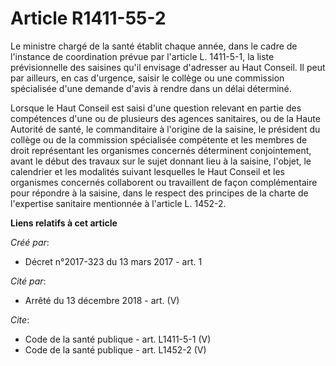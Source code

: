 # Article R1411-55-2

Le ministre chargé de la santé établit chaque année, dans le cadre de l'instance de coordination prévue par l'article L.
1411-5-1, la liste prévisionnelle des saisines qu'il envisage d'adresser au Haut Conseil. Il peut par ailleurs, en cas
d'urgence, saisir le collège ou une commission spécialisée d'une demande d'avis à rendre dans un délai déterminé. 

Lorsque le Haut Conseil est saisi d'une question relevant en partie des compétences d'une ou de plusieurs des agences
sanitaires, ou de la Haute Autorité de santé, le commanditaire à l'origine de la saisine, le président du collège ou de la
commission spécialisée compétente et les membres de droit représentant les organismes concernés déterminent conjointement,
avant le début des travaux sur le sujet donnant lieu à la saisine, l'objet, le calendrier et les modalités suivant lesquelles
le Haut Conseil et les organismes concernés collaborent ou travaillent de façon complémentaire pour répondre à la saisine,
dans le respect des principes de la charte de l'expertise sanitaire mentionnée à l'article L. 1452-2.

**Liens relatifs à cet article**

_Créé par_:

  - Décret n°2017-323 du 13 mars 2017 - art. 1

_Cité par_:

  - Arrêté du 13 décembre 2018 - art. (V)

_Cite_:

  - Code de la santé publique - art. L1411-5-1 (V)
  - Code de la santé publique - art. L1452-2 (V)
